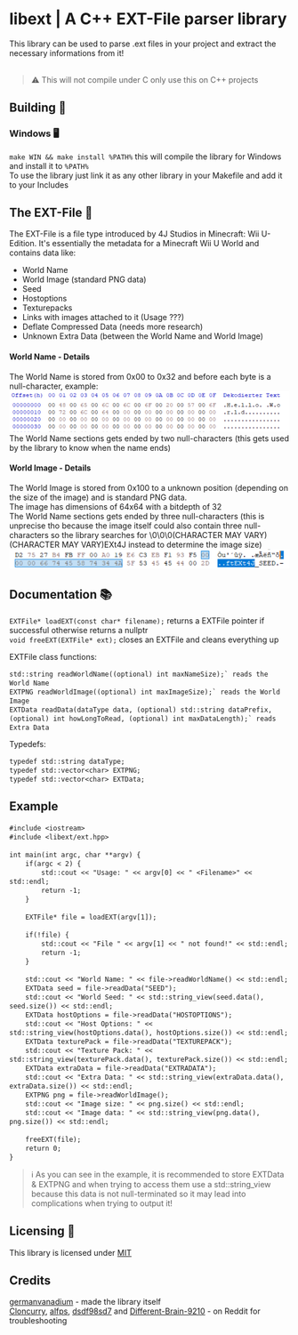 # libext | A C++ EXT-File parser library
This library can be used to parse .ext files in your project and extract the necessary informations from it!<br>
<br>
> ⚠️ This will not compile under C only use this on C++ projects<br>

## Building 🔨
### Windows 🖥️
`make WIN && make install %PATH%` this will compile the library for Windows and install it to `%PATH%`<br>
To use the library just link it as any other library in your Makefile and add it to your Includes<br>

## The EXT-File 📝
The EXT-File is a file type introduced by 4J Studios in Minecraft: Wii U-Edition.
It's essentially the metadata for a Minecraft Wii U World and contains data like:

- World Name
- World Image (standard PNG data)
- Seed
- Hostoptions
- Texturepacks
- Links with images attached to it (Usage ???)
- Deflate Compressed Data (needs more research)
- Unknown Extra Data (between the World Name and World Image)

#### World Name - Details
The World Name is stored from 0x00 to 0x32 and before each byte is a null-character, example:<br>
![Hex View](https://github.com/germanvanadium/libext/blob/master/photos/namehex.png?raw=true)<br>
The World Name sections gets ended by two null-characters (this gets used by the library to know when the name ends)<br>

#### World Image - Details
The World Image is stored from 0x100 to a unknown position (depending on the size of the image) and is standard PNG data.<br>
The image has dimensions of 64x64 with a bitdepth of 32<br>
The World Name sections gets ended by three null-characters (this is unprecise tho because the image itself could also contain three null-characters so the library searches for \0\0\0(CHARACTER MAY VARY)(CHARACTER MAY VARY)EXt4J instead to determine the image size)<br>
![Hex View](https://github.com/germanvanadium/libext/blob/master/photos/image_section.png?raw=true)<br>

## Documentation 📚
`EXTFile* loadEXT(const char* filename);` returns a EXTFile pointer if successful otherwise returns a nullptr<br>
`void freeEXT(EXTFile* ext);` closes an EXTFile and cleans everything up<br>

EXTFile class functions:
```
std::string readWorldName((optional) int maxNameSize);` reads the World Name
EXTPNG readWorldImage((optional) int maxImageSize);` reads the World Image
EXTData readData(dataType data, (optional) std::string dataPrefix, (optional) int howLongToRead, (optional) int maxDataLength);` reads Extra Data
```

Typedefs:
```
typedef std::string dataType;
typedef std::vector<char> EXTPNG;
typedef std::vector<char> EXTData;
```

## Example
```
#include <iostream>
#include <libext/ext.hpp>

int main(int argc, char **argv) {
    if(argc < 2) {
        std::cout << "Usage: " << argv[0] << " <Filename>" << std::endl;
        return -1;
    }

    EXTFile* file = loadEXT(argv[1]);

    if(!file) {
        std::cout << "File " << argv[1] << " not found!" << std::endl;
        return -1;
    }

    std::cout << "World Name: " << file->readWorldName() << std::endl;
    EXTData seed = file->readData("SEED");
    std::cout << "World Seed: " << std::string_view(seed.data(), seed.size()) << std::endl;
    EXTData hostOptions = file->readData("HOSTOPTIONS");
    std::cout << "Host Options: " << std::string_view(hostOptions.data(), hostOptions.size()) << std::endl;
    EXTData texturePack = file->readData("TEXTUREPACK");
    std::cout << "Texture Pack: " << std::string_view(texturePack.data(), texturePack.size()) << std::endl;
    EXTData extraData = file->readData("EXTRADATA");
    std::cout << "Extra Data: " << std::string_view(extraData.data(), extraData.size()) << std::endl;
    EXTPNG png = file->readWorldImage();
    std::cout << "Image size: " << png.size() << std::endl;
    std::cout << "Image data: " << std::string_view(png.data(), png.size()) << std::endl;

    freeEXT(file);
    return 0;
}
```
> ℹ️ As you can see in the example, it is recommended to store EXTData & EXTPNG and when trying to access them use a std::string_view because this data is not null-terminated so it may lead into complications when trying to output it!

## Licensing 🔑
This library is licensed under [MIT](https://github.com/germanvanadium/libext/blob/main/LICENSE)

## Credits
[germanvanadium](https://github.com/germanvanadium) - made the library itself<br>
[Cloncurry](https://www.reddit.com/user/Cloncurry/), [alfps](https://www.reddit.com/user/alfps/), [dsdf98sd7](https://www.reddit.com/user/dsdf98sd7/) and [Different-Brain-9210](https://www.reddit.com/user/Different-Brain-9210/) - on Reddit for troubleshooting

